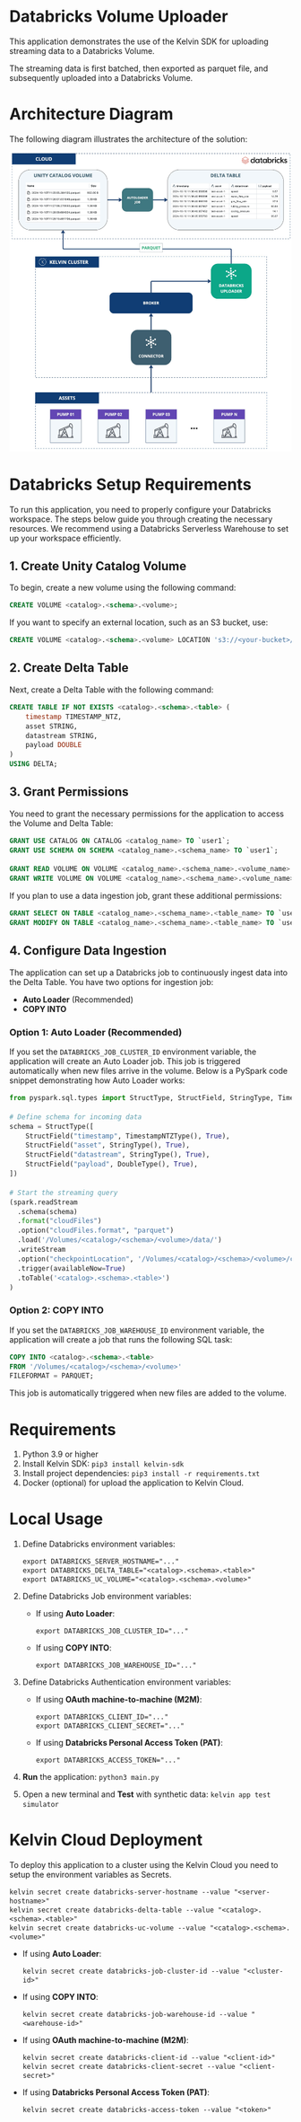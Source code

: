 # Databricks Volume Uploader
This application demonstrates the use of the Kelvin SDK for uploading streaming data to a Databricks Volume.

The streaming data is first batched, then exported as parquet file, and subsequently uploaded into a Databricks Volume. 

# Architecture Diagram
The following diagram illustrates the architecture of the solution:

![Architecture](./assets/architecture-diagram.jpg)

# Databricks Setup Requirements

To run this application, you need to properly configure your Databricks workspace. The steps below guide you through creating the necessary resources. We recommend using a Databricks Serverless Warehouse to set up your workspace efficiently.

## 1. Create Unity Catalog Volume

To begin, create a new volume using the following command:

```sql
CREATE VOLUME <catalog>.<schema>.<volume>;
```

If you want to specify an external location, such as an S3 bucket, use:

```sql
CREATE VOLUME <catalog>.<schema>.<volume> LOCATION 's3://<your-bucket>/<external-location>';
```

## 2. Create Delta Table

Next, create a Delta Table with the following command:

```sql
CREATE TABLE IF NOT EXISTS <catalog>.<schema>.<table> (
    timestamp TIMESTAMP_NTZ,
    asset STRING,
    datastream STRING,
    payload DOUBLE
)
USING DELTA;
```

## 3. Grant Permissions

You need to grant the necessary permissions for the application to access the Volume and Delta Table:

```sql
GRANT USE CATALOG ON CATALOG <catalog_name> TO `user1`;
GRANT USE SCHEMA ON SCHEMA <catalog_name>.<schema_name> TO `user1`;

GRANT READ VOLUME ON VOLUME <catalog_name>.<schema_name>.<volume_name> TO `user1`;
GRANT WRITE VOLUME ON VOLUME <catalog_name>.<schema_name>.<volume_name> TO `user1`;
```

If you plan to use a data ingestion job, grant these additional permissions:

```sql
GRANT SELECT ON TABLE <catalog_name>.<schema_name>.<table_name> TO `user1`;
GRANT MODIFY ON TABLE <catalog_name>.<schema_name>.<table_name> TO `user1`;
```

## 4. Configure Data Ingestion

The application can set up a Databricks job to continuously ingest data into the Delta Table. You have two options for ingestion job:

- **Auto Loader** (Recommended)
- **COPY INTO**

### Option 1: Auto Loader (Recommended)

If you set the `DATABRICKS_JOB_CLUSTER_ID` environment variable, the application will create an Auto Loader job. This job is triggered automatically when new files arrive in the volume. Below is a PySpark code snippet demonstrating how Auto Loader works:

```python
from pyspark.sql.types import StructType, StructField, StringType, TimestampNTZType, DoubleType

# Define schema for incoming data
schema = StructType([
    StructField("timestamp", TimestampNTZType(), True),
    StructField("asset", StringType(), True),
    StructField("datastream", StringType(), True),
    StructField("payload", DoubleType(), True),
])

# Start the streaming query
(spark.readStream
  .schema(schema)
  .format("cloudFiles")
  .option("cloudFiles.format", "parquet")
  .load('/Volumes/<catalog>/<schema>/<volume>/data/')
  .writeStream
  .option("checkpointLocation", '/Volumes/<catalog>/<schema>/<volume>/checkpoints')
  .trigger(availableNow=True)
  .toTable('<catalog>.<schema>.<table>')
)
```

### Option 2: COPY INTO

If you set the `DATABRICKS_JOB_WAREHOUSE_ID` environment variable, the application will create a job that runs the following SQL task:

```sql
COPY INTO <catalog>.<schema>.<table>
FROM '/Volumes/<catalog>/<schema>/<volume>'
FILEFORMAT = PARQUET;
```

This job is automatically triggered when new files are added to the volume.

# Requirements
1. Python 3.9 or higher
2. Install Kelvin SDK: `pip3 install kelvin-sdk`
3. Install project dependencies: `pip3 install -r requirements.txt`
4. Docker (optional) for upload the application to Kelvin Cloud.

# Local Usage
1. Define Databricks environment variables:
    ```
    export DATABRICKS_SERVER_HOSTNAME="..."
    export DATABRICKS_DELTA_TABLE="<catalog>.<schema>.<table>"
    export DATABRICKS_UC_VOLUME="<catalog>.<schema>.<volume>"
    ```

2. Define Databricks Job environment variables:

    - If using **Auto Loader**:
        ```
        export DATABRICKS_JOB_CLUSTER_ID="..."
        ```
    
    - If using **COPY INTO**:
        ```
        export DATABRICKS_JOB_WAREHOUSE_ID="..."
        ```

3. Define Databricks Authentication environment variables:

    - If using **OAuth machine-to-machine (M2M)**:
        ```
        export DATABRICKS_CLIENT_ID="..."
        export DATABRICKS_CLIENT_SECRET="..."
        ```

    - If using **Databricks Personal Access Token (PAT)**:
        ```
        export DATABRICKS_ACCESS_TOKEN="..."
        ```

4. **Run** the application: `python3 main.py`
5. Open a new terminal and **Test** with synthetic data: `kelvin app test simulator`

# Kelvin Cloud Deployment
To deploy this application to a cluster using the Kelvin Cloud you need to setup the environment variables as Secrets.

```
kelvin secret create databricks-server-hostname --value "<server-hostname>"
kelvin secret create databricks-delta-table --value "<catalog>.<schema>.<table>"
kelvin secret create databricks-uc-volume --value "<catalog>.<schema>.<volume>"
```

- If using **Auto Loader**:
    ```
    kelvin secret create databricks-job-cluster-id --value "<cluster-id>"
    ```

- If using **COPY INTO**:
    ```
    kelvin secret create databricks-job-warehouse-id --value "<warehouse-id>"
    ```

- If using **OAuth machine-to-machine (M2M)**:
    ```
    kelvin secret create databricks-client-id --value "<client-id>"
    kelvin secret create databricks-client-secret --value "<client-secret>"
    ```

- If using **Databricks Personal Access Token (PAT)**:
    ```
    kelvin secret create databricks-access-token --value "<token>"
    ```